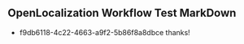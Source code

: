 ## OpenLocalization Workflow Test MarkDown
* f9db6118-4c22-4663-a9f2-5b86f8a8dbce thanks!

<!--HONumber=Jul16_HO5-->


